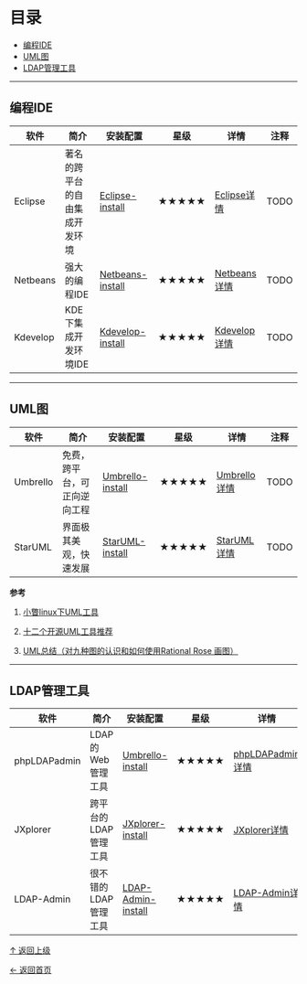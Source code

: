 
# 目录

- [编程IDE](#编程IDE)
- [UML图](UML图)
- [LDAP管理工具](#LDAP管理工具)

---
##  编程IDE

|软件|简介|安装配置|星级|详情|注释|
|---|---|---|---|---|---|
|Eclipse|著名的跨平台的自由集成开发环境|[Eclipse-install](Eclipse/Eclipse-install.md)|★★★★★ |[Eclipse详情](Eclipse/Eclipse.md) |TODO|
|Netbeans|强大的编程IDE|[Netbeans-install](Netbeans/Netbeans-install.md)|★★★★★ |[Netbeans详情](Netbeans/Netbeans.md) |TODO|
|Kdevelop|KDE下集成开发环境IDE|[Kdevelop-install](Kdevelop/Kdevelop-install.md)|★★★★★ |[Kdevelop详情](Kdevelop/Kdevelop.md) |TODO|


---

## UML图

|软件|简介|安装配置|星级|详情|注释|
|---|---|---|---|---|---|
|Umbrello|免费，跨平台，可正向逆向工程|[Umbrello-install](Umbrello/Umbrello-install.md)|★★★★★ |[Umbrello详情](Umbrello/Umbrello.md) |TODO|
|StarUML|界面极其美观，快速发展|[StarUML-install](StarUML/StarUML-install.md)|★★★★★ |[StarUML详情](StarUML/StarUML.md) |TODO|


**参考**

1. [小瞥linux下UML工具](http://blog.csdn.net/wangdingqiaoit/article/details/11991459)

2. [十二个开源UML工具推荐](http://developer.51cto.com/art/200911/161814.htm)

3. [ UML总结（对九种图的认识和如何使用Rational Rose 画图）](http://blog.csdn.net/cjr15233661143/article/details/8532997)


---

## LDAP管理工具

|软件|简介|安装配置|星级|详情|注释|
|---|---|---|---|---|---|
|phpLDAPadmin|LDAP的Web 管理工具|[Umbrello-install](phpLDAPadmin/phpLDAPadmin-install.md)|★★★★★ |[phpLDAPadmin详情](phpLDAPadmin/phpLDAPadmin.md) |TODO|
|JXplorer|跨平台的LDAP管理工具|[JXplorer-install](JXplorer/JXplorer-install.md)|★★★★★ |[JXplorer详情](JXplorer/JXplorer.md) |TODO|
|LDAP-Admin|很不错的LDAP管理工具|[LDAP-Admin-install](LDAP-Admin/LDAP-Admin-install.md)|★★★★★ |[LDAP-Admin详情](LDAP-Admin/LDAP-Admin.md) |TODO|





[↑ 返回上级](https://github.com/asin929/linux-software)

[← 返回首页](https://github.com/asin929/linux-software)
